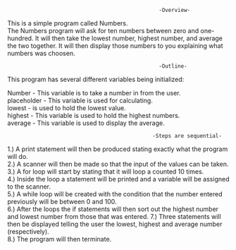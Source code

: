                                                     -Overview-  
This is a simple program called Numbers.  
The Numbers program will ask for ten numbers between zero and one-hundred. It will then take the lowest number, highest number, and
average the two together. It will then display those numbers to you explaining what numbers was 
choosen.

                                                    -Outline-  

This program has several different variables being initialized:

Number - This variable is to take a number in from the user.  
placeholder - This variable is used for calculating.  
lowest - is used to hold the lowest value.  
highest - This variable is used to hold the highest numbers.  
average - This variable is used to display the average. 

                                                  -Steps are sequential-
                                                  
1.) A print statement will then be produced stating exactly what the program will do.  
2.) A scanner will then be made so that the input of the values can be taken.   
3.) A for loop will start by stating that it will loop a counted 10 times.   
4.) Inside the loop a statement will be printed and a variable will be assigned to the scanner.  
5.) A while loop will be created with the condition that the number entered previously will be between 0 and 100.  
6.) After the loops the if statements will then sort out the highest number and lowest number from those
that was entered. 
7.) Three statements will then be displayed telling the user the lowest, highest and average number (respectively).  
8.) The program will then terminate. 
